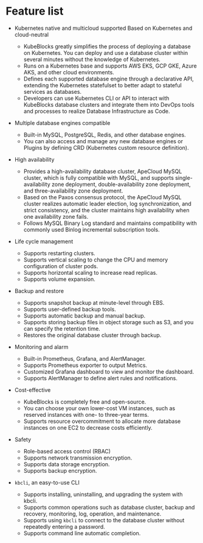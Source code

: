 # Feature list

* Kubernetes native and multicloud supported
  Based on Kubernetes and cloud-neutral
  * KubeBlocks greatly simplifies the process of deploying a database on Kubernetes. You can deploy and use a database cluster within several minutes without the knowledge of Kubernetes.
  * Runs on a Kubernetes base and supports AWS EKS, GCP GKE, Azure AKS, and other cloud environments.
  * Defines each supported database engine through a declarative API, extending the Kubernetes statefulset to better adapt to stateful services as databases.
  * Developers can use Kubernetes CLI or API to interact with KubeBlocks database clusters and integrate them into DevOps tools and processes to realize Database Infrastructure as Code.

* Multiple database engines compatible
  * Built-in MySQL, PostgreSQL, Redis, and other database engines.
  * You can also access and manage any new database engines or Plugins by defining CRD (Kubernetes custom resource definition).

* High availability
  * Provides a high-availability database cluster, ApeCloud MySQL cluster, which is fully compatible with MySQL, and supports single-availability zone deployment, double-availability zone deployment, and three-availability zone deployment.
  * Based on the Paxos consensus protocol, the ApeCloud MySQL cluster realizes automatic leader election, log synchronization, and strict consistency, and the cluster maintains high availability when one availability zone fails.
  * Follows MySQL Binary Log standard and maintains compatibility with commonly used Binlog incremental subscription tools.

* Life cycle management
  * Supports restarting clusters.
  * Supports vertical scaling to change the CPU and memory configuration of cluster pods.
  * Supports horizontal scaling to increase read replicas.
  * Supports volume expansion.

* Backup and restore
  * Supports snapshot backup at minute-level through EBS.
  * Supports user-defined backup tools.
  * Supports automatic backup and manual backup.
  * Supports storing backup files in object storage such as S3, and you can specify the retention time.
  * Restores the original database cluster through backup.

* Monitoring and alarm
  * Built-in Prometheus, Grafana, and AlertManager.
  * Supports Prometheus exporter to output Metrics.
  * Customized Grafana dashboard to view and monitor the dashboard.
  * Supports AlertManager to define alert rules and notifications.

* Cost-effective
  * KubeBlocks is completely free and open-source.
  * You can choose your own lower-cost VM instances, such as reserved instances with one- to three-year terms.
  * Supports resource overcommitment to allocate more database instances on one EC2 to decrease costs efficiently.

* Safety
  * Role-based access control (RBAC)
  * Supports network transmission encryption.
  * Supports data storage encryption.
  * Supports backup encryption.

* `kbcli`, an easy-to-use CLI
  * Supports installing, uninstalling, and upgrading the system with kbcli.
  * Supports common operations such as database cluster, backup and recovery, monitoring, log, operation, and maintenance.
  * Supports using `kbcli` to connect to the database cluster without repeatedly entering a password.
  * Supports command line automatic completion.